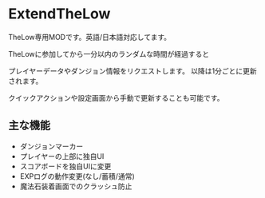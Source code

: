 # ExtendTheLow
TheLow専用MODです。英語/日本語対応してます。

TheLowに参加してから一分以内のランダムな時間が経過すると

プレイヤーデータやダンジョン情報をリクエストします。
以降は1分ごとに更新されます。

クイックアクションや設定画面から手動で更新することも可能です。

## 主な機能
- ダンジョンマーカー
- プレイヤーの上部に独自UI
- スコアボードを独自UIに変更
- EXPログの動作変更(なし/蓄積/通常)
- 魔法石装着画面でのクラッシュ防止
